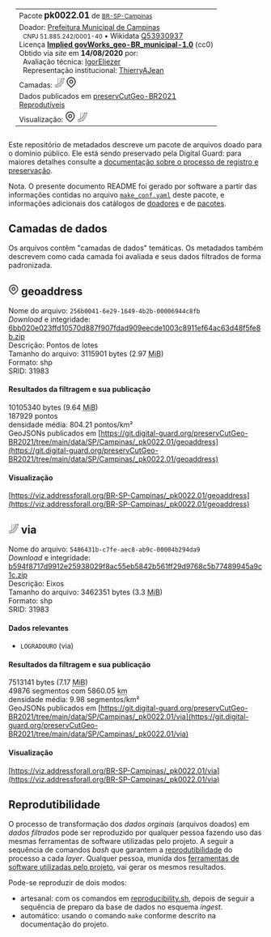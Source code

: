 <aside>
<table align="right" style="padding: 1em">
<tr><td>Pacote <big><b>pk0022.01</b></big> de <small><a target="_afacodes" title="Jurisdição" href="https://afa.codes/BR-SP-Campinas">BR-SP-Campinas</a></small>
</td></tr>
<tr><td>
Doador: <a rel="external" target="_doador" href="http://www.campinas.sp.gov.br/">Prefeitura Municipal de Campinas</a>
<br/>&nbsp; <small>CNPJ 51.885.242/0001-40</small> • Wikidata <a rel="external" target="_doador" title="link descritor Wikidata do doador" href="https://www.wikidata.org/wiki/Q53930937">Q53930937</a></small><br/>
Licença <a rel="external" target="_doador" href="https://git.digital-guard.org/licenses/blob/master/reports/implied-govWorks_geo-BR_municipal-v1.md"><b>Implied govWorks_geo-BR_municipal-1.0</b></a> (cc0)<br/>
Obtido via <i>site</i> em <b>14/08/2020</b> por:
<br/>&nbsp; Avaliação técnica: <a rel="external" target="_gitPerson" title="usuário Git" href="https://github.com/IgorEliezer">IgorEliezer</a>
<br/>&nbsp; Representação institucional: <a rel="external" target="_gitPerson" title="usuário Git" href="https://github.com/ThierryAJean">ThierryAJean</a><br/>
</td></tr>
<tr><td>Camadas: <a title="via" href="#-via"><img src="https://raw.githubusercontent.com/digital-guard/preserv/main/docs/assets/layerIcon-via.png" alt="via" width="20"/></a> <a title="geoaddress" href="#-geoaddress"><img src="https://raw.githubusercontent.com/digital-guard/preserv/main/docs/assets/layerIcon-geoaddress.png" alt="geoaddress" width="20"/></a> </td></tr>
<tr><td>Dados publicados em <a href="https://git.digital-guard.org/preservCutGeo-BR2021/tree/main/data/SP/Campinas/_pk0022.01">preservCutGeo-BR2021</a><br/><a href="#reprodutibilidade">Reprodutíveis</a></td></tr>
<tr><td>Visualização: <a title="geoaddress" href="https://viz.addressforall.org/BR-SP-Campinas/_pk0022.01/geoaddress"><img src="https://raw.githubusercontent.com/digital-guard/preserv/main/docs/assets/layerIcon-geoaddress.png" alt="geoaddress" width="20"/></a> <a title="via" href="https://viz.addressforall.org/BR-SP-Campinas/_pk0022.01/via"><img src="https://raw.githubusercontent.com/digital-guard/preserv/main/docs/assets/layerIcon-via.png" alt="via" width="20"/></a> </td></tr>
</table>
</aside>

<section>

Este repositório de metadados descreve um pacote de arquivos doado para o domínio público. Ele está sendo preservado pela Digital Guard: para maiores detalhes consulte a [documentação sobre o processo de registro e preservação](https://wiki.addressforall.org/doc/Documentação_Digital-guard).

Nota. O presente documento README foi gerado por software a partir das informações contidas no arquivo [`make_conf.yaml`](https://git.digital-guard.org/preserv-BR/blob/main/data/SP/Campinas/_pk0022.01/make_conf.yaml) deste pacote, e informações adicionais dos catálogos de [doadores](https://git.digital-guard.org/preserv-BR/blob/main/data/donor.csv) e de [pacotes](https://git.digital-guard.org/preserv-BR/blob/main/data/donatedPack.csv).

# Camadas de dados

Os arquivos contêm "camadas de dados" temáticas. Os metadados também descrevem como cada camada foi avaliada e seus dados filtrados de forma padronizada.

## <img src="https://raw.githubusercontent.com/digital-guard/preserv/main/docs/assets/layerIcon-geoaddress.png" alt="geoaddress" width="20"/> geoaddress

Nome do arquivo: `256b0041-6e29-1649-4b2b-00006944c8fb`<br/>*Download* e integridade: [6bb020e023ffd10570d887f907fdad909eecde1003c8911ef64ac63d48f5fe8b.zip](https://dl.digital-guard.org/6bb020e023ffd10570d887f907fdad909eecde1003c8911ef64ac63d48f5fe8b.zip)<br/>Descrição: Pontos de lotes<br/>Tamanho do arquivo: 3115901 bytes (2.97 <abbr title="mebibyte">MiB</abbr>)<br/>Formato: shp<br/>SRID: 31983

#### Resultados da filtragem e sua publicação
10105340 bytes (9.64 <abbr title="mebibyte">MiB</abbr>)<br/>187929 pontos<br/>densidade média: 804.21 pontos/km²<br/>GeoJSONs publicados em [https://git.digital-guard.org/preservCutGeo-BR2021/tree/main/data/SP/Campinas/_pk0022.01/geoaddress](https://git.digital-guard.org/preservCutGeo-BR2021/tree/main/data/SP/Campinas/_pk0022.01/geoaddress)

#### Visualização
[https://viz.addressforall.org/BR-SP-Campinas/_pk0022.01/geoaddress](https://viz.addressforall.org/BR-SP-Campinas/_pk0022.01/geoaddress)
## <img src="https://raw.githubusercontent.com/digital-guard/preserv/main/docs/assets/layerIcon-via.png" alt="via" width="20"/> via

Nome do arquivo: `5486431b-c7fe-aec8-ab9c-00004b294da9`<br/>*Download* e integridade: [b594f8717d9912e25938029f8ac55eb5842b561ff29d9768c5b77489945a9c1c.zip](https://dl.digital-guard.org/b594f8717d9912e25938029f8ac55eb5842b561ff29d9768c5b77489945a9c1c.zip)<br/>Descrição: Eixos<br/>Tamanho do arquivo: 3462351 bytes (3.3 <abbr title="mebibyte">MiB</abbr>)<br/>Formato: shp<br/>SRID: 31983

#### Dados relevantes
* `LOGRADOURO` (via)

#### Resultados da filtragem e sua publicação
7513141 bytes (7.17 <abbr title="mebibyte">MiB</abbr>)<br/>49876 segmentos com 5860.05 <abbr title="quilômetros">km</abbr><br/>densidade média: 9.98 segmentos/km²<br/>GeoJSONs publicados em [https://git.digital-guard.org/preservCutGeo-BR2021/tree/main/data/SP/Campinas/_pk0022.01/via](https://git.digital-guard.org/preservCutGeo-BR2021/tree/main/data/SP/Campinas/_pk0022.01/via)

#### Visualização
[https://viz.addressforall.org/BR-SP-Campinas/_pk0022.01/via](https://viz.addressforall.org/BR-SP-Campinas/_pk0022.01/via)

</section>
<section>

# Reprodutibilidade

O processo de transformação dos *dados orginais* (arquivos doados) em *dados filtrados* pode ser reproduzido por qualquer pessoa fazendo uso das mesmas ferramentas de software utilizadas pelo projeto. A seguir a sequência de comandos *bash* que garantem a [reprodutibilidade](https://en.wikipedia.org/wiki/Reproducibility) do processo a cada *layer*. Qualquer pessoa, munida dos [ferramentas de software utilizadas pelo projeto](https://git.AddressForAll.org/suporte/blob/master/docs/pt/infra.md#ambientes-e-ferramentas-de-uso-geral), vai gerar os mesmos resultados.

Pode-se reproduzir de dois modos:
* artesanal: com os comandos em [reproducibility.sh](https://git.digital-guard.org/preserv-BR/blob/main/data/SP/Campinas/_pk0022.01/reproducibility.sh), depois de seguir a sequência de preparo da base de dados no esquema *ingest*.
* automático: usando o comando `make` conforme descrito na documentação do projeto.

</section>

